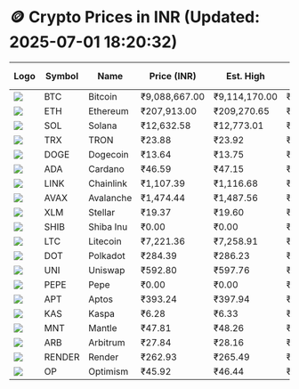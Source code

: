 # 🪙 Crypto Prices in INR (Updated: 2025-07-01 18:20:32)

| Logo | Symbol | Name       | Price (INR) | Est. High | Est. Low | Gross Profit | Fees | Net Profit | ROI % |
|------|--------|------------|-------------|-----------|----------|---------------|------|-------------|--------|
| ![](https://coin-images.coingecko.com/coins/images/1/large/bitcoin.png?1696501400) | BTC    | Bitcoin    | ₹9,088,667.00 | ₹9,114,170.00 | ₹9,063,164.00 | ₹562.78 | ₹200.00 | ₹362.78 | 0.36% |
| ![](https://coin-images.coingecko.com/coins/images/279/large/ethereum.png?1696501628) | ETH    | Ethereum   | ₹207,913.00 | ₹209,270.65 | ₹206,555.35 | ₹1,314.56 | ₹200.00 | ₹1,114.56 | 1.11% |
| ![](https://coin-images.coingecko.com/coins/images/4128/large/solana.png?1718769756) | SOL    | Solana     | ₹12,632.58 | ₹12,773.01 | ₹12,492.15 | ₹2,248.36 | ₹200.00 | ₹2,048.36 | 2.05% |
| ![](https://coin-images.coingecko.com/coins/images/1094/large/tron-logo.png?1696502193) | TRX    | TRON       | ₹23.88 | ₹23.92 | ₹23.84 | ₹301.96 | ₹200.00 | ₹101.96 | 0.10% |
| ![](https://coin-images.coingecko.com/coins/images/5/large/dogecoin.png?1696501409) | DOGE   | Dogecoin   | ₹13.64 | ₹13.75 | ₹13.53 | ₹1,640.92 | ₹200.00 | ₹1,440.92 | 1.44% |
| ![](https://coin-images.coingecko.com/coins/images/975/large/cardano.png?1696502090) | ADA    | Cardano    | ₹46.59 | ₹47.15 | ₹46.03 | ₹2,437.59 | ₹200.00 | ₹2,237.59 | 2.24% |
| ![](https://coin-images.coingecko.com/coins/images/877/large/chainlink-new-logo.png?1696502009) | LINK   | Chainlink  | ₹1,107.39 | ₹1,116.68 | ₹1,098.10 | ₹1,692.75 | ₹200.00 | ₹1,492.75 | 1.49% |
| ![](https://coin-images.coingecko.com/coins/images/12559/large/Avalanche_Circle_RedWhite_Trans.png?1696512369) | AVAX   | Avalanche  | ₹1,474.44 | ₹1,487.56 | ₹1,461.32 | ₹1,795.29 | ₹200.00 | ₹1,595.29 | 1.60% |
| ![](https://coin-images.coingecko.com/coins/images/100/large/fmpFRHHQ_400x400.jpg?1735231350) | XLM    | Stellar    | ₹19.37 | ₹19.60 | ₹19.14 | ₹2,398.06 | ₹200.00 | ₹2,198.06 | 2.20% |
| ![](https://coin-images.coingecko.com/coins/images/11939/large/shiba.png?1696511800) | SHIB   | Shiba Inu  | ₹0.00 | ₹0.00 | ₹0.00 | ₹1,163.64 | ₹200.00 | ₹963.64 | 0.96% |
| ![](https://coin-images.coingecko.com/coins/images/2/large/litecoin.png?1696501400) | LTC    | Litecoin   | ₹7,221.36 | ₹7,258.91 | ₹7,183.81 | ₹1,045.52 | ₹200.00 | ₹845.52 | 0.85% |
| ![](https://coin-images.coingecko.com/coins/images/12171/large/polkadot.png?1696512008) | DOT    | Polkadot   | ₹284.39 | ₹286.23 | ₹282.55 | ₹1,300.64 | ₹200.00 | ₹1,100.64 | 1.10% |
| ![](https://coin-images.coingecko.com/coins/images/12504/large/uniswap-logo.png?1720676669) | UNI    | Uniswap    | ₹592.80 | ₹597.76 | ₹587.84 | ₹1,688.73 | ₹200.00 | ₹1,488.73 | 1.49% |
| ![](https://coin-images.coingecko.com/coins/images/29850/large/pepe-token.jpeg?1696528776) | PEPE   | Pepe       | ₹0.00 | ₹0.00 | ₹0.00 | ₹2,182.34 | ₹200.00 | ₹1,982.34 | 1.98% |
| ![](https://coin-images.coingecko.com/coins/images/26455/large/aptos_round.png?1696525528) | APT    | Aptos      | ₹393.24 | ₹397.94 | ₹388.54 | ₹2,418.27 | ₹200.00 | ₹2,218.27 | 2.22% |
| ![](https://coin-images.coingecko.com/coins/images/25751/large/kaspa-icon-exchanges.png?1696524837) | KAS    | Kaspa      | ₹6.28 | ₹6.33 | ₹6.24 | ₹1,443.46 | ₹200.00 | ₹1,243.46 | 1.24% |
| ![](https://coin-images.coingecko.com/coins/images/30980/large/Mantle-Logo-mark.png?1739213200) | MNT    | Mantle     | ₹47.81 | ₹48.26 | ₹47.36 | ₹1,906.73 | ₹200.00 | ₹1,706.73 | 1.71% |
| ![](https://coin-images.coingecko.com/coins/images/16547/large/arb.jpg?1721358242) | ARB    | Arbitrum   | ₹27.84 | ₹28.16 | ₹27.52 | ₹2,321.91 | ₹200.00 | ₹2,121.91 | 2.12% |
| ![](https://coin-images.coingecko.com/coins/images/11636/large/rndr.png?1696511529) | RENDER | Render     | ₹262.93 | ₹265.49 | ₹260.37 | ₹1,969.15 | ₹200.00 | ₹1,769.15 | 1.77% |
| ![](https://coin-images.coingecko.com/coins/images/25244/large/Optimism.png?1696524385) | OP     | Optimism   | ₹45.92 | ₹46.44 | ₹45.40 | ₹2,306.35 | ₹200.00 | ₹2,106.35 | 2.11% |
